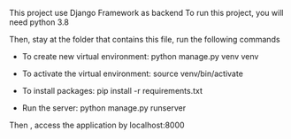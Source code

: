 This project use Django Framework as backend
To run this project, you will need python 3.8

Then, stay at the folder that contains this file, run the following commands

- To create new virtual environment:
python manage.py venv venv

- To activate the virtual environment:
source venv/bin/activate

- To install packages:
pip install -r requirements.txt

- Run the server:
python manage.py runserver

Then , access the application by localhost:8000
